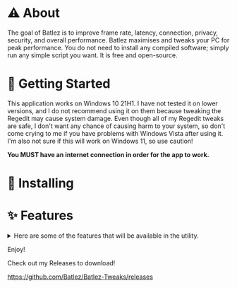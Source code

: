 # ⚠️ About 
The goal of Batlez is to improve frame rate, latency, connection, privacy, security, and overall performance. Batlez maximises and tweaks your PC for peak performance. You do not need to install any compiled software; simply run any simple script you want. It is free and open-source.


# 🛑 Getting Started 
This application works on Windows 10 21H1. I have not tested it on lower versions, and I do not recommend using it on them because tweaking the Regedit may cause system damage. Even though all of my Regedit tweaks are safe, I don't want any chance of causing harm to your system, so don't come crying to me if you have problems with Windows Vista after using it. I'm also not sure if this will work on Windows 11, so use caution!

**You MUST have an internet connection in order for the app to work.**

# 🔨 Installing 


# ✨ Features 
<details>
<summary>Here are some of the features that will be available in the utility.</summary>
<ul>
<li> Debloater </li>
<li> RAM Optimization </li>
<li> Applies Regedits Settings </li>
<li> Cache + Log Cleaning </li>
<li> DNS+MTU Tweaks (Allow faster internet connections + Lower Ping) </li>
<li> Game Specific Tweaks </li>
<li> And Much Much More! </li>
</ul>
</details>

Enjoy!

Check out my Releases to download!

https://github.com/Batlez/Batlez-Tweaks/releases
